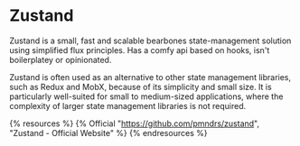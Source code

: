 # Zustand

Zustand is a small, fast and scalable bearbones state-management solution using simplified flux principles. Has a comfy api based on hooks, isn't boilerplatey or opinionated.

Zustand is often used as an alternative to other state management libraries, such as Redux and MobX, because of its simplicity and small size. It is particularly well-suited for small to medium-sized applications, where the complexity of larger state management libraries is not required.

{% resources %}
  {% Official "https://github.com/pmndrs/zustand", "Zustand - Official Website" %}
{% endresources %}
